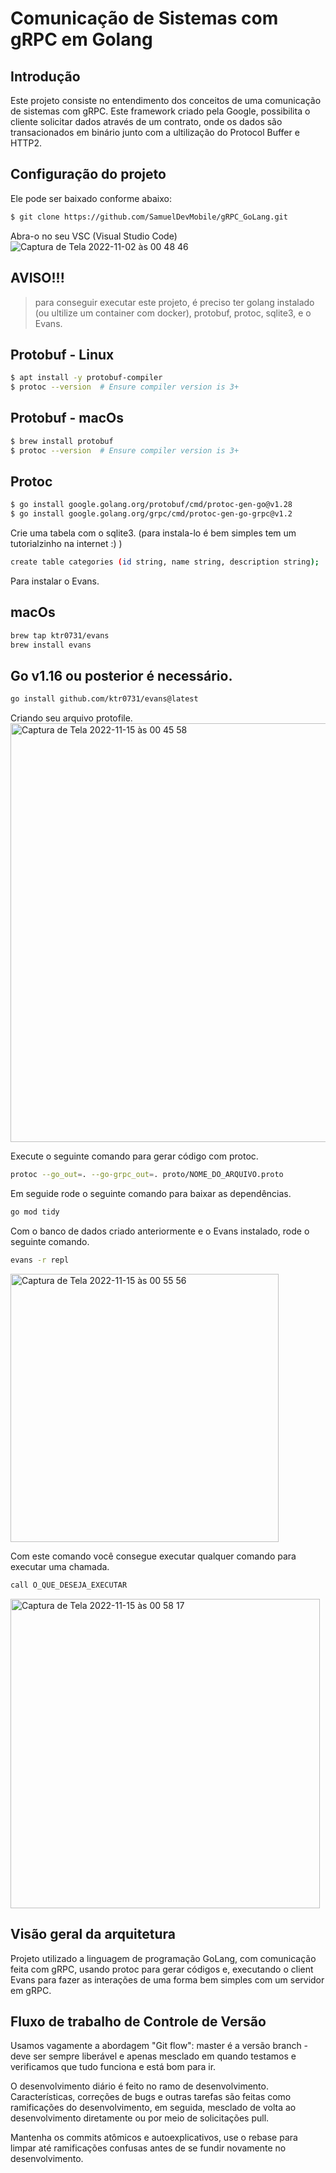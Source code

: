 # Comunicação de Sistemas com gRPC em Golang

## Introdução
Este projeto consiste no entendimento dos conceitos de uma comunicação de sistemas com gRPC. Este framework criado pela Google, possibilita o cliente solicitar dados através de um contrato, onde os dados são transacionados em binário junto com a ultilização do Protocol Buffer e HTTP2. 

## Configuração do projeto
Ele pode ser baixado conforme abaixo:
```sh
$ git clone https://github.com/SamuelDevMobile/gRPC_GoLang.git
```

Abra-o no seu VSC (Visual Studio Code)
![Captura de Tela 2022-11-02 às 00 48 46](https://user-images.githubusercontent.com/26841238/199391008-6f05552d-ef78-4e67-8206-2d5e123e1950.png)

## AVISO!!!
> para conseguir executar este projeto, é preciso ter golang instalado (ou ultilize um container com docker), protobuf, protoc, sqlite3, e o Evans.

## Protobuf - Linux
```sh
$ apt install -y protobuf-compiler
$ protoc --version  # Ensure compiler version is 3+
```

## Protobuf - macOs
```sh
$ brew install protobuf
$ protoc --version  # Ensure compiler version is 3+
```

## Protoc
```sh
$ go install google.golang.org/protobuf/cmd/protoc-gen-go@v1.28
$ go install google.golang.org/grpc/cmd/protoc-gen-go-grpc@v1.2
```

Crie uma tabela com o sqlite3. (para instala-lo é bem simples tem um tutorialzinho na internet :) )
```sh
create table categories (id string, name string, description string);
```

Para instalar o Evans.

## macOs
```sh
brew tap ktr0731/evans
brew install evans
```

## Go v1.16 ou posterior é necessário.
```sh
go install github.com/ktr0731/evans@latest
```

Criando seu arquivo protofile.
<img width="670" alt="Captura de Tela 2022-11-15 às 00 45 58" src="https://user-images.githubusercontent.com/26841238/201821540-3b0d53df-43fc-40fa-85d0-230fcdcfb8ca.png">

Execute o seguinte comando para gerar código com protoc.
```sh
protoc --go_out=. --go-grpc_out=. proto/NOME_DO_ARQUIVO.proto
```

Em seguide rode o seguinte comando para baixar as dependências.
```sh
go mod tidy
```

Com o banco de dados criado anteriormente e o Evans instalado, rode o seguinte comando.
```sh
evans -r repl
```
<img width="429" alt="Captura de Tela 2022-11-15 às 00 55 56" src="https://user-images.githubusercontent.com/26841238/201822678-8ecc7ae3-45e6-42e0-a3cb-5bd700a7b2e4.png">

Com este comando você consegue executar qualquer comando para executar uma chamada.
```sh
call O_QUE_DESEJA_EXECUTAR
```
<img width="495" alt="Captura de Tela 2022-11-15 às 00 58 17" src="https://user-images.githubusercontent.com/26841238/201822989-7e4982d9-63ee-4d32-99ab-a3b0d0264f66.png">

## Visão geral da arquitetura
Projeto utilizado a linguagem de programação GoLang, com comunicação feita com gRPC, usando protoc para gerar códigos e, executando o client Evans para fazer as interações de uma forma bem simples com um servidor em gRPC.


## Fluxo de trabalho de Controle de Versão
Usamos vagamente a abordagem "Git flow": master é a versão
branch - deve ser sempre liberável e apenas mesclado em
quando testamos e verificamos que tudo funciona e está
bom para ir.

O desenvolvimento diário é feito no ramo de desenvolvimento. Características,
correções de bugs e outras tarefas são feitas como ramificações do desenvolvimento,
em seguida, mesclado de volta ao desenvolvimento diretamente ou por meio de solicitações pull.

Mantenha os commits atômicos e autoexplicativos, use o rebase para limpar
até ramificações confusas antes de se fundir novamente no desenvolvimento.
